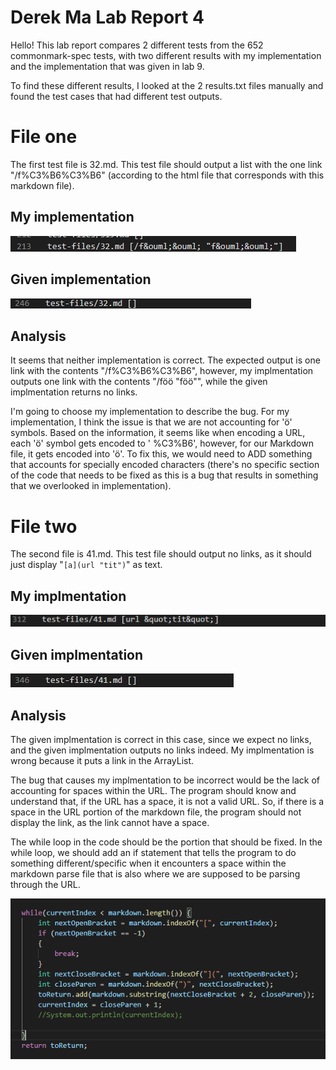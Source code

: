 # Derek Ma Lab Report 4

Hello! This lab report compares 2 different tests from the 652 commonmark-spec tests, with two different results with my implementation and the implementation that was given in lab 9.

To find these different results, I looked at the 2 results.txt files manually and found the test cases that had different test outputs.

# File one

The first test file is 32.md. This test file should output a list with the one link "/f%C3%B6%C3%B6" (according to the html file that corresponds with this markdown file).

## My implementation

![my32](mymdparse32.png)

## Given implementation

![their32](theirmdparse32.png)

## Analysis

It seems that neither implementation is correct. The expected output is one link with the contents "/f%C3%B6%C3%B6", however,
my implmentation outputs one link with the contents "/f&ouml;&ouml; "f&ouml;&ouml;"", while the given implmentation returns no links. 

I'm going to choose my implementation to describe the bug. For my implementation, I think the issue is that we are not accounting for 'ö' symbols. Based on the information, it seems like when encoding a URL, each 'ö' symbol gets encoded to '	%C3%B6', however, for our Markdown file, it gets encoded into '&ouml;'. To fix this, we would need to ADD something that accounts for specially encoded characters (there's no specific section of the code that needs to be fixed as this is a bug that results in something that we overlooked in implementation).

# File two

The second file is 41.md. This test file should output no links, as it should just display "``[a](url "tit")``" as text. 

## My implmentation

![my41](mymdparse41.png)

## Given implmentation

![their41](theirmdparse41.png)

## Analysis

The given implmentation is correct in this case, since we expect no links, and the given implmentation outputs no links indeed. My implmentation is wrong because it puts a link in the ArrayList.

The bug that causes my implmentation to be incorrect would be the lack of accounting for spaces within the URL. The program should know and understand that, if the URL has a space, it is not a valid URL. So, if there is a space in the URL portion of the markdown file, the program should not display the link, as the link cannot have a space. 

The while loop in the code should be the portion that should be fixed. In the while loop, we should add an if statement that tells the program to do something different/specific when it encounters a space within the markdown parse file that is also where we are supposed to be parsing through the URL.

![tofix](mymdparse41tofix.png)
